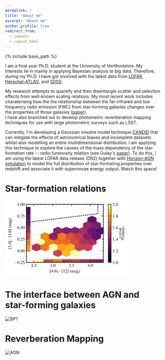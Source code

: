 ```yaml
---
permalink: /
title: "About me"
excerpt: "About me"
author_profile: true
redirect_from: 
  - /about/
  - /about.html
---
```

{% include base_path %}

I am a final year Ph.D. student at the University of Hertfordshire. 
My interests lie in mainly in applying Bayesian analysis to big data. 
Therefore, during my Ph.D. I have got involved with the latest data from [LOFAR](http://www.lofar.org/), [Herschel-ATLAS](https://www.h-atlas.org/), and [SDSS](https://www.sdss.org/).

My research attempts to quantify and then disentangle scatter and selection effects from well-known scaling relations. 
My most recent work includes charaterising how the the relationship between the far-infrared and low frequency radio emission (FIRC) from star-forming galaxies changes over the properties of those galaxies ([paper](publication/2018-11-00-The-Far-Infrared-Radio-Correlation-at-low-radio-frequency-with-LOFAR-H-ATLAS)).  
I have also branched out to develop photometric reverberation mapping techniques for use with large photometric surveys such as LSST. 

Currently, I'm developing a Gaussian mixutre model technique [CANDID](https://github.com/philastrophist/candid) that can mitigate the effects of astronomical biases and incomplete datasets whilst also modelling an entire multidimensional distribution.
I am applying this technique to explore the causes of the mass dependency of the star-formation rate -- radio luminosity relation (see Gulay's [paper](https://academic.oup.com/mnras/article/475/3/3010/4795315)).
To do this, I am using the latest LOFAR data release (DR2) together with [Horizon-AGN simulation](https://www.horizon-simulation.org/) to model the full distribution of star-formating properties over redshift and associate it with supernovae energy output.
Watch this space!

# Star-formation relations
<img src="/images/q_mirdd_lofar_new-page-001.jpg" alt="FIRC" width="400"/>

# The interface between AGN and star-forming galaxies
<img src="https://astrobites.org/wp-content/uploads/2011/10/Fig2.jpg" alt="BPT" width="400"/>

# Reverberation Mapping
<img src="http://sci.esa.int/science-e-media/img/85/AGN_UnifiedModel_410_X.jpg" alt="AGN" width="300"/>

